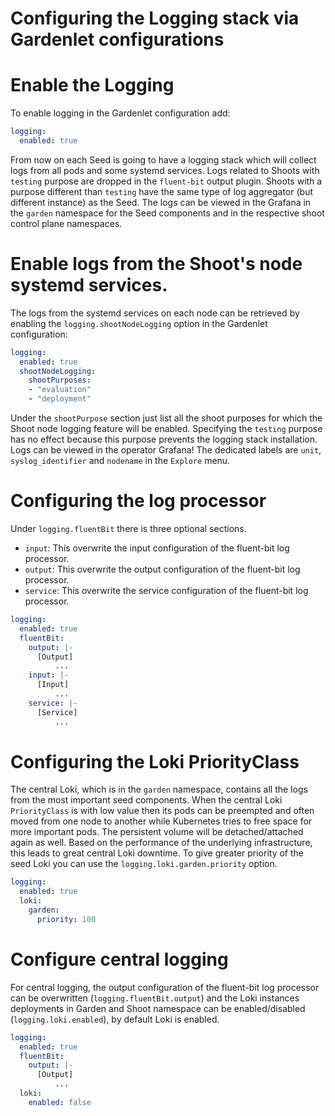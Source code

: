 # Configuring the Logging stack via Gardenlet configurations

# Enable the Logging

To enable logging in the Gardenlet configuration add:
```yaml
logging:
  enabled: true
```

From now on each Seed is going to have a logging stack which will collect logs from all pods and some systemd services. Logs related to Shoots with `testing` purpose are dropped in the `fluent-bit` output plugin. Shoots with a purpose different than `testing` have the same type of log aggregator (but different instance) as the Seed. The logs can be viewed in the Grafana in the `garden` namespace for the Seed components and in the respective shoot control plane namespaces.

# Enable logs from the Shoot's node systemd services.

The logs from the systemd services on each node can be retrieved by enabling the `logging.shootNodeLogging` option in the Gardenlet configuration:
```yaml
logging:
  enabled: true
  shootNodeLogging:
    shootPurposes:
    - "evaluation"
    - "deployment"
```

Under the `shootPurpose` section just list all the shoot purposes for which the Shoot node logging feature will be enabled. Specifying the `testing` purpose has no effect because this purpose prevents the logging stack installation.
Logs can be  viewed in the operator Grafana!
The dedicated labels are `unit`, `syslog_identifier` and `nodename` in the `Explore` menu.

# Configuring the log processor

Under `logging.fluentBit` there is three optional sections.
- `input`: This overwrite the input configuration of the fluent-bit log processor.
 - `output`: This overwrite the output configuration of the fluent-bit log processor.
 - `service`: This overwrite the service configuration of the fluent-bit log processor.

```yaml
logging:
  enabled: true
  fluentBit:
    output: |-
      [Output]
          ...
    input: |-
      [Input]
          ...
    service: |-
      [Service]
          ...
```

# Configuring the Loki PriorityClass

The central Loki, which is in the `garden` namespace, contains all the logs from the most important seed components. When the central Loki `PriorityClass` is with low value then its pods can be preempted and often moved from one node to another while Kubernetes tries to free space for more important pods. The persistent volume will be detached/attached again as well. Based on the performance of the underlying infrastructure, this leads to great central Loki downtime. To give greater priority of the seed Loki you can use the `logging.loki.garden.priority` option.

```yaml
logging:
  enabled: true
  loki:
    garden:
      priority: 100
```

# Configure central logging

For central logging, the output configuration of the fluent-bit log processor can be overwritten (`logging.fluentBit.output`) and the Loki instances deployments in Garden and Shoot namespace can be enabled/disabled (`logging.loki.enabled`), by default Loki is enabled.

```yaml
logging:
  enabled: true
  fluentBit:
    output: |-
      [Output]
          ...
  loki:
    enabled: false
```
